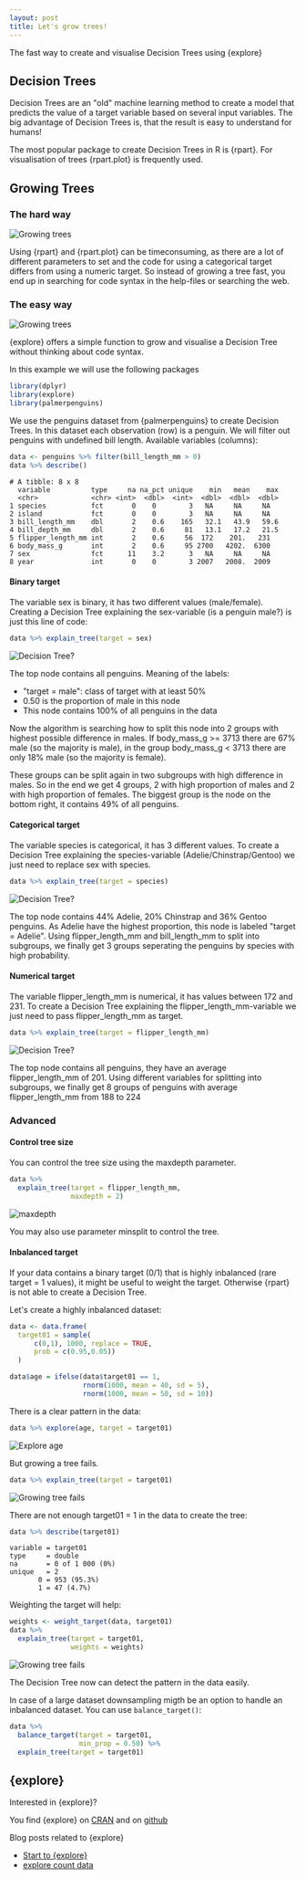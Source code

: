 ```yaml
---
layout: post
title: Let's grow trees!
---
```


The fast way to create and visualise Decision Trees using {explore}  

## Decision Trees

Decision Trees are an "old" machine learning method to create a model that predicts the value of a target variable based on several input variables. The big advantage of Decision Trees is, that the result is easy to understand for humans!

The most popular package to create Decision Trees in R is {rpart}. For visualisation of trees {rpart.plot} is frequently used.


## Growing Trees
### The hard way

![Growing trees](../images/trees-thehardway.jpg)

Using {rpart} and {rpart.plot} can be timeconsuming, as there are a lot of different parameters to set and the code for using a categorical target differs from using a numeric target. So instead of growing a tree fast, you end up in searching for code syntax in the help-files or searching the web.

### The easy way

![Growing trees](../images/trees-instant.jpg)

{explore} offers a simple function to grow and visualise a Decision Tree without thinking about code syntax. 

In this example we will use the following packages

```R
library(dplyr)
library(explore)
library(palmerpenguins)
```

We use the penguins dataset from {palmerpenguins} to create Decision Trees. In this dataset each observation (row) is a penguin. We will filter out penguins with undefined bill length. Available variables (columns):

```R
data <- penguins %>% filter(bill_length_mm > 0) 
data %>% describe()
```

```
# A tibble: 8 x 8
  variable          type     na na_pct unique    min   mean    max
  <chr>             <chr> <int>  <dbl>  <int>  <dbl>  <dbl>  <dbl>
1 species           fct       0    0        3   NA     NA     NA  
2 island            fct       0    0        3   NA     NA     NA  
3 bill_length_mm    dbl       2    0.6    165   32.1   43.9   59.6
4 bill_depth_mm     dbl       2    0.6     81   13.1   17.2   21.5
5 flipper_length_mm int       2    0.6     56  172    201.   231  
6 body_mass_g       int       2    0.6     95 2700   4202.  6300  
7 sex               fct      11    3.2      3   NA     NA     NA  
8 year              int       0    0        3 2007   2008.  2009 
```

#### Binary target

The variable sex is binary, it has two different values (male/female).
Creating a Decision Tree explaining the sex-variable (is a penguin male?) is just this line of code:

```R
data %>% explain_tree(target = sex)
```

![Decision Tree?](../images/trees-pinguins-sex.png)

The top node contains all penguins. Meaning of the labels:

* "target = male": class of target with at least 50%
* 0.50 is the proportion of male in this node
* This node contains 100% of all penguins in the data 

Now the algorithm is searching how to split this node into 2 groups with highest possible difference in males. If body_mass_g >= 3713 there are 67% male (so the majority is male), in the group body_mass_g < 3713 there are only 18% male (so the majority is female).

These groups can be split again in two subgroups with high difference in males. So in the end we get 4 groups, 2 with high proportion of males and 2 with high proportion of females. The biggest group is the node on the bottom right, it contains 49% of all penguins.

#### Categorical target

The variable species is categorical, it has 3 different values. To create a Decision Tree explaining the species-variable (Adelie/Chinstrap/Gentoo) we just need to replace sex with species.

```R
data %>% explain_tree(target = species)
```

![Decision Tree?](../images/trees-penguins-species.png)

The top node contains 44% Adelie, 20% Chinstrap and 36% Gentoo penguins. As Adelie have the highest proportion, this node is labeled "target = Adelie". Using flipper_length_mm and bill_length_mm to split into subgroups, we finally get 3 groups seperating the penguins by species with high probability.

#### Numerical target

The variable flipper_length_mm is numerical, it has values between 172 and 231. To create a Decision Tree explaining the flipper_length_mm-variable we just need to pass flipper_length_mm as target.

```R
data %>% explain_tree(target = flipper_length_mm)
```

![Decision Tree?](../images/trees-penguins-flipper.png)

The top node contains all penguins, they have an average flipper_length_mm of 201. Using different variables for splitting into subgroups, we finally get 8 groups of penguins with average flipper_length_mm from 188 to 224

### Advanced

#### Control tree size

You can control the tree size using the maxdepth parameter.

```R
data %>% 
  explain_tree(target = flipper_length_mm,
               maxdepth = 2)
```

![maxdepth](../images/trees-penguins-maxdepth.png)

You may also use parameter minsplit to control the tree.

#### Inbalanced target

If your data contains a binary target (0/1) that is highly inbalanced (rare target = 1 values), it might be useful to weight the target. Otherwise {rpart} is not able to create a Decision Tree.

Let's create a highly inbalanced dataset:

```R
data <- data.frame(
  target01 = sample(
      c(0,1), 1000, replace = TRUE, 
      prob = c(0.95,0.05))
  )

data$age = ifelse(data$target01 == 1,
                  rnorm(1000, mean = 40, sd = 5),
                  rnorm(1000, mean = 50, sd = 10))
```

There is a clear pattern in the data:

```R
data %>% explore(age, target = target01)
```

![Explore age](../images/trees-inbalanced-age.png)

But growing a tree fails.

```R
data %>% explain_tree(target = target01)
```

![Growing tree fails](../images/trees-inbalanced-cantgrow.png)

There are not enough target01 = 1 in the data to create the tree:

```R
data %>% describe(target01)
```

```
variable = target01
type     = double
na       = 0 of 1 000 (0%)
unique   = 2
       0 = 953 (95.3%)
       1 = 47 (4.7%)
```

Weighting the target will help:

```R
weights <- weight_target(data, target01)
data %>% 
  explain_tree(target = target01, 
               weights = weights)
```

![Growing tree fails](../images/trees-inbalanced-weighted.png)

The Decision Tree now can detect the pattern in the data easily.

In case of a large dataset downsampling migth be an option to handle an inbalanced dataset. You can use `balance_target()`:

```R
data %>% 
  balance_target(target = target01,
                 min_prop = 0.50) %>% 
  explain_tree(target = target01)
```

## {explore}

Interested in {explore}?

You find {explore} on [CRAN](https://CRAN.R-project.org/package=explore) and on [github](https://github.com/rolkra/explore)

Blog posts related to {explore}
* [Start to {explore}](https://rolkra.github.io/start-to-explore/)
* [explore count data](https://rolkra.github.io/explore-count-data/)

